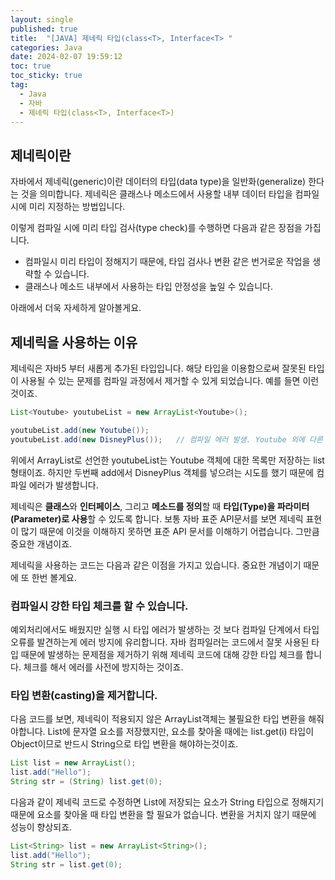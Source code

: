 ```yaml
---
layout: single
published: true
title:  "[JAVA] 제네릭 타입(class<T>, Interface<T> "
categories: Java
date: 2024-02-07 19:59:12
toc: true
toc_sticky: true
tag:   
  - Java
  - 자바
  - 제네릭 타입(class<T>, Interface<T>)
---
```


## 제네릭이란

자바에서 제네릭(generic)이란 데이터의 타입(data type)을 일반화(generalize) 한다는 것을 의미합니다. 제네릭은 클래스나 메소드에서 사용할 내부 데이터 타입을 컴파일 시에 미리 지정하는 방법입니다. 

이렇게 컴파일 시에 미리 타입 검사(type check)를 수행하면 다음과 같은 장점을 가집니다. 

- 컴파일시 미리 타입이 정해지기 때문에, 타입 검사나 변환 같은 번거로운 작업을 생략할 수 있습니다.
- 클래스나 메소드 내부에서 사용하는 타입 안정성을 높일 수 있습니다.

아래에서 더욱 자세하게 알아볼게요. 

## 제네릭을 사용하는 이유

제네릭은 자바5 부터 새롭게 추가된 타입입니다. 해당 타입을 이용함으로써 잘못된 타입이 사용될 수 있는 문제를 컴파일 과정에서 제거할 수 있게 되었습니다. 예를 들면 이런 것이죠.

```java
List<Youtube> youtubeList = new ArrayList<Youtube>();

youtubeList.add(new Youtube());   
youtubeList.add(new DisneyPlus());   // 컴파일 에러 발생. Youtube 외에 다른 타입 저장불가
```

위에서 ArrayList로 선언한 youtubeList는 Youtube 객체에 대한 목록만 저장하는 list 형태이죠. 하지만 두번째 add에서 DisneyPlus 객체를 넣으려는 시도를 했기 때문에 컴파일 에러가 발생합니다. 

제네릭은 **클래스**와 **인터페이스**, 그리고 **메소드를 정의**할 때 **타입(Type)을 파라미터(Parameter)로 사용**할 수 있도록 합니다. 보통 자바 표준 API문서를 보면 제네릭 표현이 많기 때문에 이것을 이해하지 못하면 표준 API 문서를 이해하기 어렵습니다. 그만큼 중요한 개념이죠.

제네릭을 사용하는 코드는 다음과 같은 이점을 가지고 있습니다. 중요한 개념이기 때문에 또 한번 볼게요.

### 컴파일시 강한 타입 체크를 할 수 있습니다.

예외처리에서도 배웠지만 실행 시 타입 에러가 발생하는 것 보다 컴파일 단계에서 타입 오류를 발견하는게 에러 방지에 유리합니다. 자바 컴파일러는 코드에서 잘못 사용된 타입 때문에 발생하는 문제점을 제거하기 위해 제네릭 코드에 대해 강한 타입 체크를 합니다. 체크를 해서 에러를 사전에 방지하는 것이죠.

### 타입 변환(casting)을 제거합니다.

다음 코드를 보면, 제네릭이 적용되지 않은 ArrayList객체는 불필요한 타입 변환을 해줘야합니다. List에 문자열 요소를 저장했지만, 요소를 찾아올 때에는 list.get(i) 타입이 Object이므로 반드시 String으로 타입 변환을 해야하는것이죠. 

```java
List list = new ArrayList();
list.add("Hello");
String str = (String) list.get(0);
```

다음과 같이 제네릭 코드로 수정하면 List에 저장되는 요소가 String 타입으로 정해지기 때문에 요소를 찾아올 때 타입 변환을 할 필요가 없습니다. 변환을 거치지 않기 때문에 성능이 향상되죠.

```java
List<String> list = new ArrayList<String>();
list.add("Hello");
String str = list.get(0);
```